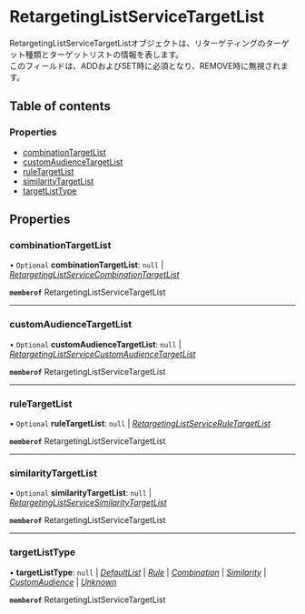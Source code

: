 # RetargetingListServiceTargetList


<div lang=\"ja\"> RetargetingListServiceTargetListオブジェクトは、リターゲティングのターゲット種類とターゲットリストの情報を表します。<br> このフィールドは、ADDおよびSET時に必須となり、REMOVE時に無視されます。 </div> 

## Table of contents

### Properties

- [combinationTargetList](retargetinglistservicetargetlist.md#combinationtargetlist)
- [customAudienceTargetList](retargetinglistservicetargetlist.md#customaudiencetargetlist)
- [ruleTargetList](retargetinglistservicetargetlist.md#ruletargetlist)
- [similarityTargetList](retargetinglistservicetargetlist.md#similaritytargetlist)
- [targetListType](retargetinglistservicetargetlist.md#targetlisttype)

## Properties

### combinationTargetList

• `Optional` **combinationTargetList**: ``null`` \| [*RetargetingListServiceCombinationTargetList*](retargetinglistservicecombinationtargetlist.md)

**`memberof`** RetargetingListServiceTargetList

___

### customAudienceTargetList

• `Optional` **customAudienceTargetList**: ``null`` \| [*RetargetingListServiceCustomAudienceTargetList*](retargetinglistservicecustomaudiencetargetlist.md)

**`memberof`** RetargetingListServiceTargetList

___

### ruleTargetList

• `Optional` **ruleTargetList**: ``null`` \| [*RetargetingListServiceRuleTargetList*](retargetinglistserviceruletargetlist.md)

**`memberof`** RetargetingListServiceTargetList

___

### similarityTargetList

• `Optional` **similarityTargetList**: ``null`` \| [*RetargetingListServiceSimilarityTargetList*](retargetinglistservicesimilaritytargetlist.md)

**`memberof`** RetargetingListServiceTargetList

___

### targetListType

• **targetListType**: ``null`` \| [*DefaultList*](./enums/retargetinglistservicetargetlisttype.md#defaultlist) \| [*Rule*](./enums/retargetinglistservicetargetlisttype.md#rule) \| [*Combination*](./enums/retargetinglistservicetargetlisttype.md#combination) \| [*Similarity*](./enums/retargetinglistservicetargetlisttype.md#similarity) \| [*CustomAudience*](./enums/retargetinglistservicetargetlisttype.md#customaudience) \| [*Unknown*](./enums/retargetinglistservicetargetlisttype.md#unknown)

**`memberof`** RetargetingListServiceTargetList
